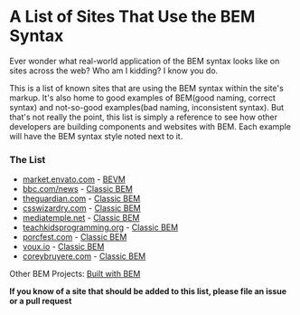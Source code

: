 # A List of Sites That Use the BEM Syntax

Ever wonder what real-world application of the BEM syntax looks like on sites across the web?  Who am I
kidding? I know you do.

This is a list of known sites that are using the BEM syntax within the site's markup.
It's also home to good examples of BEM(good naming, correct syntax) and not-so-good examples(bad naming, inconsistent syntax).
But that's not really the point, this list is simply a reference to see how other developers are building components and websites with BEM.
Each example will have the BEM syntax style noted next to it.

### The List

* [market.envato.com](http://market.envato.com/) - [BEVM](http://webuild.envato.com/blog/chainable-bem-modifiers/)
* [bbc.com/news](http://www.bbc.com/news) - [Classic BEM](http://csswizardry.com/2013/01/mindbemding-getting-your-head-round-bem-syntax/)
* [theguardian.com](https://www.theguardian.com/) - [Classic BEM](http://csswizardry.com/2013/01/mindbemding-getting-your-head-round-bem-syntax/)
* [csswizardry.com](http://csswizardry.com/) - [Classic BEM](http://csswizardry.com/2013/01/mindbemding-getting-your-head-round-bem-syntax/)
* [mediatemple.net](http://mediatemple.net/) - [Classic BEM](http://csswizardry.com/2013/01/mindbemding-getting-your-head-round-bem-syntax/)
* [teachkidsprogramming.org](http://teachingkidsprogramming.org/) - [Classic BEM](http://csswizardry.com/2013/01/mindbemding-getting-your-head-round-bem-syntax/)
* [porcfest.com](http://porcfest.com/) - [Classic BEM](http://csswizardry.com/2013/01/mindbemding-getting-your-head-round-bem-syntax/)
* [voux.io](http://voux.io/) - [Classic BEM](http://csswizardry.com/2013/01/mindbemding-getting-your-head-round-bem-syntax/)
* [coreybruyere.com](http://coreybruyere.com/) - [Classic BEM](http://csswizardry.com/2013/01/mindbemding-getting-your-head-round-bem-syntax/)

Other BEM Projects: [Built with BEM](https://en.bem.info/built-with-b/)

**If you know of a site that should be added to this list, please file an issue or a pull request**
